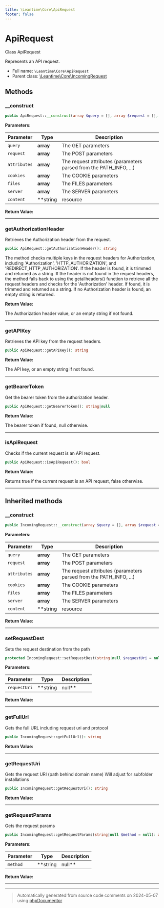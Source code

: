 ```yaml
---
title: \Leantime\Core\ApiRequest
footer: false
---
```


# ApiRequest

Class ApiRequest

Represents an API request.

* Full name: `\Leantime\Core\ApiRequest`
* Parent class: [\Leantime\Core\IncomingRequest](technical/IncomingRequest.md)



## Methods

### __construct



```php
public ApiRequest::__construct(array $query = [], array $request = [], array $attributes = [], array $cookies = [], array $files = [], array $server = [], string|resource|null $content = null): mixed
```








**Parameters:**

| Parameter | Type | Description |
|-----------|------|-------------|
| `query` | **array** | The GET parameters |
| `request` | **array** | The POST parameters |
| `attributes` | **array** | The request attributes (parameters parsed from the PATH_INFO, ...) |
| `cookies` | **array** | The COOKIE parameters |
| `files` | **array** | The FILES parameters |
| `server` | **array** | The SERVER parameters |
| `content` | **string|resource|null** | The raw body data |


**Return Value:**





---
### getAuthorizationHeader

Retrieves the Authorization header from the request.

```php
public ApiRequest::getAuthorizationHeader(): string
```

The method checks multiple keys in the request headers for Authorization,
including 'Authorization', 'HTTP_AUTHORIZATION', and 'REDIRECT_HTTP_AUTHORIZATION'.
If the header is found, it is trimmed and returned as a string.
If the header is not found in the request headers, the method falls back to using the
getallheaders() function to retrieve all the request headers and checks for the
'Authorization' header. If found, it is trimmed and returned as a string.
If no Authorization header is found, an empty string is returned.







**Return Value:**

The Authorization header value, or an empty string if not found.



---
### getAPIKey

Retrieves the API key from the request headers.

```php
public ApiRequest::getAPIKey(): string
```









**Return Value:**

The API key, or an empty string if not found.



---
### getBearerToken

Get the bearer token from the authorization header.

```php
public ApiRequest::getBearerToken(): string|null
```









**Return Value:**

The bearer token if found, null otherwise.



---
### isApiRequest

Checks if the current request is an API request.

```php
public ApiRequest::isApiRequest(): bool
```









**Return Value:**

Returns true if the current request is an API request, false otherwise.



---


## Inherited methods

### __construct



```php
public IncomingRequest::__construct(array $query = [], array $request = [], array $attributes = [], array $cookies = [], array $files = [], array $server = [], string|resource|null $content = null): mixed
```








**Parameters:**

| Parameter | Type | Description |
|-----------|------|-------------|
| `query` | **array** | The GET parameters |
| `request` | **array** | The POST parameters |
| `attributes` | **array** | The request attributes (parameters parsed from the PATH_INFO, ...) |
| `cookies` | **array** | The COOKIE parameters |
| `files` | **array** | The FILES parameters |
| `server` | **array** | The SERVER parameters |
| `content` | **string|resource|null** | The raw body data |


**Return Value:**





---
### setRequestDest

Sets the request destination from the path

```php
protected IncomingRequest::setRequestDest(string|null $requestUri = null): void
```








**Parameters:**

| Parameter | Type | Description |
|-----------|------|-------------|
| `requestUri` | **string|null** |  |


**Return Value:**





---
### getFullUrl

Gets the full URL including request uri and protocol

```php
public IncomingRequest::getFullUrl(): string
```









**Return Value:**





---
### getRequestUri

Gets the request URI (path behind domain name)
Will adjust for subfolder installations

```php
public IncomingRequest::getRequestUri(): string
```









**Return Value:**





---
### getRequestParams

Gets the request params

```php
public IncomingRequest::getRequestParams(string|null $method = null): array
```








**Parameters:**

| Parameter | Type | Description |
|-----------|------|-------------|
| `method` | **string|null** |  |


**Return Value:**





---


---
> Automatically generated from source code comments on 2024-05-07 using [phpDocumentor](http://www.phpdoc.org/)

